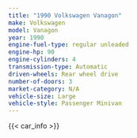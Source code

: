 ```yaml
---
title: "1990 Volkswagen Vanagon"
make: Volkswagen
model: Vanagon
year: 1990
engine-fuel-type: regular unleaded
engine-hp: 90
engine-cylinders: 4
transmission-type: Automatic
driven-wheels: Rear wheel drive
number-of-doors: 3
market-category: N/A
vehicle-size: Large
vehicle-style: Passenger Minivan
---
```


{{< car_info >}}
